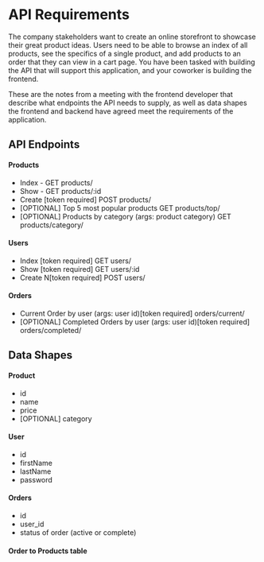 # API Requirements

The company stakeholders want to create an online storefront to showcase their great product ideas. Users need to be able to browse an index of all products, see the specifics of a single product, and add products to an order that they can view in a cart page. You have been tasked with building the API that will support this application, and your coworker is building the frontend.

These are the notes from a meeting with the frontend developer that describe what endpoints the API needs to supply, as well as data shapes the frontend and backend have agreed meet the requirements of the application.

## API Endpoints

#### Products

- Index - GET products/
- Show - GET products/:id
- Create [token required] POST products/
- [OPTIONAL] Top 5 most popular products GET products/top/
- [OPTIONAL] Products by category (args: product category) GET products/category/

#### Users

- Index [token required] GET users/
- Show [token required] GET users/:id
- Create N[token required] POST users/

#### Orders

- Current Order by user (args: user id)[token required] orders/current/
- [OPTIONAL] Completed Orders by user (args: user id)[token required] orders/completed/

## Data Shapes

#### Product

- id
- name
- price
- [OPTIONAL] category

#### User

- id
- firstName
- lastName
- password

#### Orders

- id
- user_id
- status of order (active or complete)

#### Order to Products table
